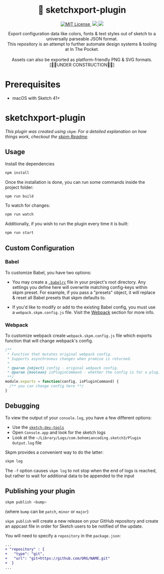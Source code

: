 <p align="center">
  <h1 align="center">💎 sketchxport-plugin</h1>

  <p align="center">
    <a href='./LICENSE'>
      <img src="https://badgen.net/badge/license/MIT/blue" alt="MIT License">
    </a>
    <img src="https://badgen.net/badge/platform/macOS?icon=apple" alt="" />
    <a href="https://github.com/inthepocket/sketchxport-plugin/releases">
      <img src="https://badgen.net/github/releases/inthepocket/sketchxport-plugin" />
    </a>
    <img src="https://badgen.net/github/last-commit/inthepocket/sketchxport-plugin" />
  </p>

<p align="center">
    Export configuration data like colors, fonts & text styles out of sketch to a universally parseable JSON format.<br/>
    This repository is an attempt to further automate design systems & tooling at In The Pocket.<br/>
    <br/>
    Assets can also be exported as platform-friendly PNG & SVG formats.
    [👷‍♀️UNDER CONSTRUCTION👷‍♂️]
  </p>
</p>

# Prerequisites

- macOS with Sketch 41+

# sketchxport-plugin

_This plugin was created using `skpm`. For a detailed explanation on how things work, checkout the [skpm Readme](https://github.com/skpm/skpm/blob/master/README.md)._

## Usage

Install the dependencies

```bash
npm install
```

Once the installation is done, you can run some commands inside the project folder:

```bash
npm run build
```

To watch for changes:

```bash
npm run watch
```

Additionally, if you wish to run the plugin every time it is built:

```bash
npm run start
```

## Custom Configuration

### Babel

To customize Babel, you have two options:

* You may create a [`.babelrc`](https://babeljs.io/docs/usage/babelrc) file in your project's root directory. Any settings you define here will overwrite matching config-keys within skpm preset. For example, if you pass a "presets" object, it will replace & reset all Babel presets that skpm defaults to.

* If you'd like to modify or add to the existing Babel config, you must use a `webpack.skpm.config.js` file. Visit the [Webpack](#webpack) section for more info.

### Webpack

To customize webpack create `webpack.skpm.config.js` file which exports function that will change webpack's config.

```js
/**
 * Function that mutates original webpack config.
 * Supports asynchronous changes when promise is returned.
 *
 * @param {object} config - original webpack config.
 * @param {boolean} isPluginCommand - whether the config is for a plugin command or a resource
 **/
module.exports = function(config, isPluginCommand) {
  /** you can change config here **/
}
```

## Debugging

To view the output of your `console.log`, you have a few different options:

* Use the [`sketch-dev-tools`](https://github.com/skpm/sketch-dev-tools)
* Open `Console.app` and look for the sketch logs
* Look at the `~/Library/Logs/com.bohemiancoding.sketch3/Plugin Output.log` file

Skpm provides a convenient way to do the latter:

```bash
skpm log
```

The `-f` option causes `skpm log` to not stop when the end of logs is reached, but rather to wait for additional data to be appended to the input

## Publishing your plugin

```bash
skpm publish <bump>
```

(where `bump` can be `patch`, `minor` or `major`)

`skpm publish` will create a new release on your GitHub repository and create an appcast file in order for Sketch users to be notified of the update.

You will need to specify a `repository` in the `package.json`:

```diff
...
+ "repository" : {
+   "type": "git",
+   "url": "git+https://github.com/ORG/NAME.git"
+  }
...
```
